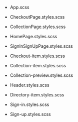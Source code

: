 - App.scss
- CheckoutPage.styles.scss
- CollectionPage.styles.scss
- HomePage.styles.scss
- SignInSignUpPage.styles.scss

- Checkout-item.styles.scss
- Collection-item.styles.scss
- Collection-preview.styles.scss
- Header.styles.scss
- Directory-item.styles.scss
- Sign-in.styles.scss
- Sign-up.styles.scss
